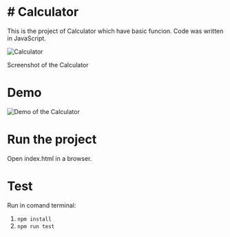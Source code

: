 # # Calculator

This is the project of Calculator which have basic funcion. Code was written in JavaScript.

![Calculator](https://user-images.githubusercontent.com/64979490/191780200-0521016d-7581-4820-a89b-b17b9d204c51.png)

Screenshot of the Calculator

# Demo

![Demo of the Calculator](firstbasiccalculator.netlify.app)

# Run the project

Open index.html in a browser.

# Test

Run in comand terminal:

1. `npm install`
2. `npm run test`
